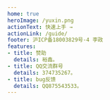 ```yaml
---
home: true
heroImage: /yuxin.png
actionText: 快速上手 →
actionLink: /guide/
footer: 沪ICP备18003829号-4 李政
features:
- title: 赞助
  details: 裕鑫。
- title: QQ交流群号
  details: 374735267。
- title: bug反馈
  details: QQ875543533。
---
```


